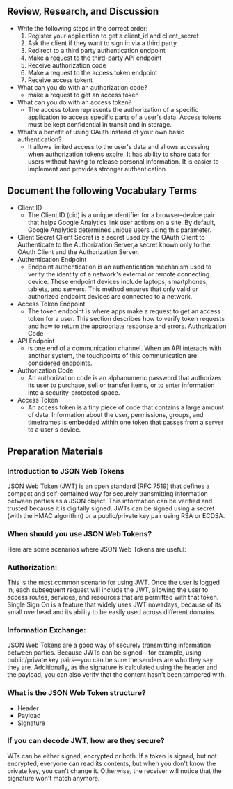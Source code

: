 ## Review, Research, and Discussion
* Write the following steps in the correct order:
    1. Register your application to get a client_id and client_secret
    2. Ask the client if they want to sign in via a third party
    3. Redirect to a third party authentication endpoint
    4. Make a request to the third-party API endpoint
    5. Receive authorization code
    6. Make a request to the access token endpoint
    7. Receive access tokent
* What can you do with an authorization code?
    *  make a request to get an access token
* What can you do with an access token?
    * The access token represents the authorization of a specific application to access specific parts of a user's data. Access tokens must be kept confidential in transit and in storage.
* What’s a benefit of using OAuth instead of your own basic authentication?
    * It allows limited access to the user's data and allows accessing when authorization tokens expire. It has ability to share data for users without having to release personal information. It is easier to implement and provides stronger authentication
## Document the following Vocabulary Terms

* Client ID
    * The Client ID (cid) is a unique identifier for a browser–device pair that helps Google Analytics link user actions on a site. By default, Google Analytics determines unique users using this parameter.
* Client Secret
    Client Secret  is a secret used by the OAuth Client to Authenticate to the Authorization Server,a  secret known only to the OAuth Client and the Authorization Server.
* Authentication Endpoint
    * Endpoint authentication is an authentication mechanism used to verify the identity of a network's external or remote connecting device. These endpoint devices include laptops, smartphones, tablets, and servers. This method ensures that only valid or authorized endpoint devices are connected to a network.
* Access Token Endpoint
    * The token endpoint is where apps make a request to get an access token for a user. This section describes how to verify token requests and how to return the appropriate response and errors. Authorization Code
* API Endpoint
    *  is one end of a communication channel. When an API interacts with another system, the touchpoints of this communication are considered endpoints.
* Authorization Code
    * An authorization code is an alphanumeric password that authorizes its user to purchase, sell or transfer items, or to enter information into a security-protected space.
* Access Token
    * An access token is a tiny piece of code that contains a large amount of data. Information about the user, permissions, groups, and timeframes is embedded within one token that passes from a server to a user's device.

## Preparation Materials
### Introduction to JSON Web Tokens
JSON Web Token (JWT) is an open standard (RFC 7519) that defines a compact and self-contained way for securely transmitting information between parties as a JSON object. This information can be verified and trusted because it is digitally signed. JWTs can be signed using a secret (with the HMAC algorithm) or a public/private key pair using RSA or ECDSA.
### When should you use JSON Web Tokens?
Here are some scenarios where JSON Web Tokens are useful:

### Authorization:
 This is the most common scenario for using JWT. Once the user is logged in, each subsequent request will include the JWT, allowing the user to access routes, services, and resources that are permitted with that token. Single Sign On is a feature that widely uses JWT nowadays, because of its small overhead and its ability to be easily used across different domains.

### Information Exchange:
 JSON Web Tokens are a good way of securely transmitting information between parties. Because JWTs can be signed—for example, using public/private key pairs—you can be sure the senders are who they say they are. Additionally, as the signature is calculated using the header and the payload, you can also verify that the content hasn't been tampered with.

### What is the JSON Web Token structure?
* Header
* Payload
* Signature
### If you can decode JWT, how are they secure?
WTs can be either signed, encrypted or both. If a token is signed, but not encrypted, everyone can read its contents, but when you don't know the private key, you can't change it. Otherwise, the receiver will notice that the signature won't match anymore.
